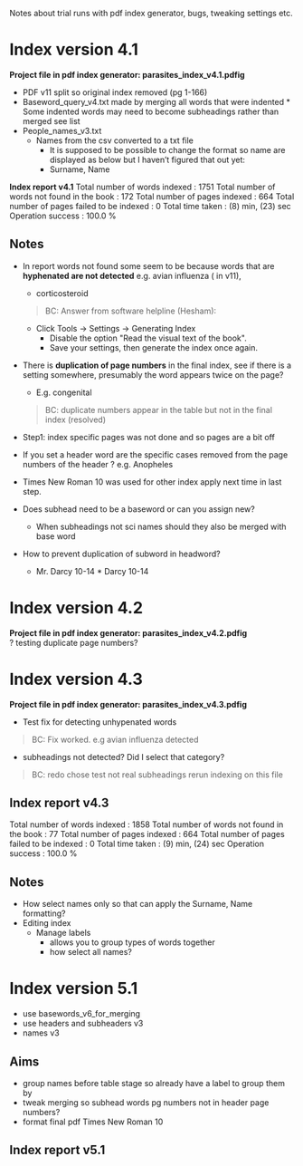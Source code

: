 Notes about trial runs with pdf index generator, bugs, tweaking settings etc.
# Index version 4.1
**Project file in pdf index generator: parasites_index_v4.1.pdfig**
* PDF v11 split so original index removed (pg 1-166)
* Baseword_query_v4.txt made by merging all words that were indented
	  * Some indented words may need to become subheadings rather than merged see list
* People_names_v3.txt
    * Names from the csv converted to a txt file
	  * It is supposed to be possible to change the format so name are displayed as below but I haven’t figured that out yet:
      * Surname, Name 


**Index report  v4.1**
  Total number of words indexed : 1751
  Total number of words not found in the book : 172
  Total number of pages indexed : 664
  Total number of pages failed to be indexed : 0
  Total time taken : (8) min, (23) sec
  Operation success : 100.0 %

## Notes
* In report words not found some seem to be because words that are **hyphenated are not detected** e.g. avian influenza ( in v11),
    * corticosteroid
    > BC: Answer from software helpline (Hesham):
    
     * Click Tools -> Settings -> Generating Index
        * Disable the option "Read the visual text of the book".
        * Save your settings, then generate the index once again.
* There is **duplication of page numbers** in the final index, see if there is a setting somewhere, presumably the word appears twice on the page?
  *	E.g. congenital
  > BC: duplicate numbers appear in the table but not in the final index (resolved)
*	Step1: index specific pages was not done and so pages are a bit off
*	If you set a header word are the specific cases removed from the page numbers of the header ? e.g. Anopheles
*	Times New Roman 10 was used for other index apply next time in last step.
*	Does subhead need to be a baseword or can you assign new?
	  * When subheadings not sci names should they also be merged with base word
* How to prevent duplication of subword in headword? 
  * Mr. Darcy 10-14
   	    * Darcy 10-14
# Index version 4.2
**Project file in pdf index generator: parasites_index_v4.2.pdfig**  
? testing duplicate page numbers?

# Index version 4.3
**Project file in pdf index generator: parasites_index_v4.3.pdfig**
* Test fix for detecting unhypenated words
> BC: Fix worked. e.g avian influenza detected
* subheadings not detected? Did I select that category?
> BC: redo chose test not real subheadings rerun indexing on this file

## Index report  v4.3

  Total number of words indexed : 1858
  Total number of words not found in the book : 77
  Total number of pages indexed : 664
  Total number of pages failed to be indexed : 0
  Total time taken : (9) min, (24) sec
  Operation success : 100.0 %
  
## Notes
* How select names only so that can apply the Surname, Name formatting?  
* Editing index
  * Manage labels
    * allows you to group types of words together
    * how select all names?

# Index version 5.1
- use basewords_v6_for_merging
- use headers and subheaders v3
- names v3

## Aims
- group names before table stage so already have a label to group them by
- tweak merging so subhead words pg numbers not in header page numbers?
- format final pdf Times New Roman 10

## Index report  v5.1
